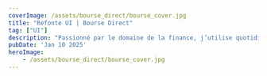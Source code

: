 ```yaml
---
coverImage: /assets/bourse_direct/bourse_cover.jpg
title: "Refonte UI | Bourse Direct"
tag: ["UI"]
description: "Passionné par le domaine de la finance, j’utilise quotidiennement plusieurs applications pour me tenir informé. Récemment, j’ai découvert l’interface de Bourse Direct, que j’ai trouvée vieillissante, avec une surcharge d’informations et une palette de couleurs peu harmonieuse, ce qui nuit à l’expérience utilisateur. J’ai donc entrepris de repenser la page d’accueil en proposant un design plus moderne, épuré et orienté utilisateur."
pubDate: 'Jan 10 2025'
heroImage:
    - /assets/bourse_direct/bourse_cover.jpg
---
```


